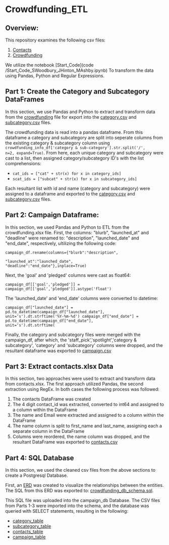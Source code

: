 # Crowdfunding_ETL

## Overview:

This repository examines the following csv files:

<ol>
  <li><a href="code/Resources/contacts.xlsx">Contacts</a></li>
  <li><a href="code/Resources/crowdfunding.xlsx">Crowdfunding</a></li>
</ol>

We utilize the notebook [Start_Code](code
/Start_Code_SWoodbury_JHinton_MAshby.ipynb) To transform the data using Pandas, Python and Regular Expressions.

## Part 1: Create the Category and Subcategory DataFrames

In this section, we use Pandas and Python to extract and transform data from the [crowdfunding](code/Resources/crowdfunding.xlsx) file for export into the [category.csv](code/Resources/category.csv) and [subcategory.csv](code/Resources/subcategory.csv) files. 

The crowdfunding data is read into a pandas dataframe. From this dataframe a category and subcategory are split into seperate columns from the existing category & subcategory column using <code>crowdfunding_info_df['category & sub-category'].str.split('/', n=2, expand=True)</code>. From here, each unique category and subcategory were cast to a list, then assigned category/subcategory ID's with the list comprehensions: 

<ul>
  <li><code>cat_ids = ["cat" + str(x) for x in category_ids]
</code></li>
  <li><code>scat_ids = ["subcat" + str(x) for x in subcategory_ids]
</code></li>
</ul>

Each resultant list with id and name (category and subcategory) were assigned to a dataframe and exported to the [category.csv](code/Resources/category.csv) and [subcategory.csv](code/Resources/subcategory.csv) files. 

## Part 2: Campaign Dataframe:

In this section, we used Pandas and Python to ETL from the crowdfunding.xlsx file. First, the columns: "blurb", "launched_at" and "deadline" were renamed to: "description", "launched_date" and "end_date", respectively, ultilizing the following code:

<code>campaign_df.rename(columns={"blurb":"description",\
            "launched_at":"launched_date", "deadline":"end_date"},inplace=True)</code>

Next, the 'goal' and 'pledged' columns were cast as float64:

<code>campaign_df[['goal','pledged']] = campaign_df[['goal','pledged']].astype('float')
</code>

The 'launched_date' and 'end_date' columns were converted to datetime:

<code>campaign_df["launched_date"] = pd.to_datetime(campaign_df["launched_date"], unit='s').dt.strftime('%Y-%m-%d') 
campaign_df["end_date"] = pd.to_datetime(campaign_df["end_date"], unit='s').dt.strftime(</code>

Finally, the category and subcategory files were merged with the campaign_df, after which, the 'staff_pick','spotlight','category & subcategory', 'category' and 'subcategory' columns were dropped, and the resultant dataframe was exported to [campaign.csv](code/Resources/campaign.csv)

## Part 3: Extract contacts.xlsx Data

In this section, two approaches were used to extract and transform data from contacts.xlsx. The first approach utilized Pandas, the second extraction using RegEx. In both cases the following process was followed:

<ol>
  <li>The contacts DataFrame was created</li>
  <li>The 4 digit contact_id was extracted, converted to int64 and assigned to a column within the DataFrame</li>
  <li>The name and Email were extracted and assigned to a column within the DataFrame</li>
  <li>The name column is split to first_name and last_name, assigning each a separate column in the DataFrame</li>
  <li>Columns were reordered, the name column was dropped, and the resultant DataFrame was exported to <a href="code/Resources/contacts.csv">contacts.csv</a></li>
</ol>

## Part 4: SQL Database

In this section, we used the cleaned csv files from the above sections to create a Postgresql Database. 

First, an [ERD](sql_schema_table_screenshots/ERD_sql.png) was created to visualize the relationships between the entities. The SQL from this ERD was exported to: [crowdfunding_db_schema.sql](sql_schema_table_screenshots/crowdfunding_db_schema.sql).

This SQL file was uploaded into the campaign_db Database. The CSV files from Parts 1-3 were imported into the schema, and the database was queried with SELECT statements, resulting in the following:

<ul>
  <li><a href="sql_schema_table_screenshots/catrgoy_table.png">category_table</a></li>
  <li><a href ="sql_schema_table_screenshots/subcategory_table.png">subcategory_table</a></li>
  <li><a href = "sql_schema_table_screenshots/contacts_table.png">contacts_table</a></li>
  <li><a href = "sql_schema_table_screenshots/campaign_table.png">campaign_table</a></li>
</ul>



